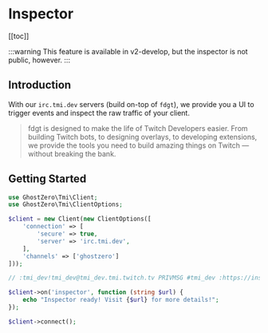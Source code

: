 # Inspector

[[toc]]

:::warning
This feature is available in v2-develop, but the inspector is not public, however.
:::

## Introduction

With our `irc.tmi.dev` servers (build on-top of `fdgt`), we provide you a UI to trigger events and inspect the raw traffic of your client.

> fdgt is designed to make the life of Twitch Developers easier. From building Twitch bots, to designing overlays, to developing extensions, we provide the tools you need to build amazing things on Twitch — without breaking the bank.

## Getting Started

```php
use GhostZero\Tmi\Client;
use GhostZero\Tmi\ClientOptions;

$client = new Client(new ClientOptions([
    'connection' => [
        'secure' => true,
        'server' => 'irc.tmi.dev',
    ],
    'channels' => ['ghostzero']
]));

// :tmi_dev!tmi_dev@tmi_dev.tmi.twitch.tv PRIVMSG #tmi_dev :https://inspector.tmi.dev/524153cf-717f-4616-b1b7-8640ac144163

$client->on('inspector', function (string $url) {
    echo "Inspector ready! Visit {$url} for more details!";
});

$client->connect();
```